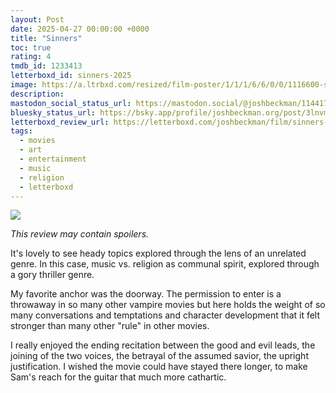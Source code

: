 ```yaml
---
layout: Post
date: 2025-04-27 00:00:00 +0000
title: "Sinners"
toc: true
rating: 4
tmdb_id: 1233413
letterboxd_id: sinners-2025
image: https://a.ltrbxd.com/resized/film-poster/1/1/1/6/6/0/0/1116600-sinners-2025-0-600-0-900-crop.jpg?v=00ce32e0ba
description: 
mastodon_social_status_url: https://mastodon.social/@joshbeckman/114417502887237943
bluesky_status_url: https://bsky.app/profile/joshbeckman.org/post/3lnvmkj6x4e2b
letterboxd_review_url: https://letterboxd.com/joshbeckman/film/sinners-2025/
tags:
  - movies
  - art
  - entertainment
  - music
  - religion
  - letterboxd
---
```


 <p><img src="https://a.ltrbxd.com/resized/film-poster/1/1/1/6/6/0/0/1116600-sinners-2025-0-600-0-900-crop.jpg?v=00ce32e0ba"/></p> <p><em>This review may contain spoilers.</em></p> <p>It's lovely to see heady topics explored through the lens of an unrelated genre. In this case, music vs. religion as communal spirit, explored through a gory thriller genre.</p><p>My favorite anchor was the doorway. The permission to enter is a throwaway in so many other vampire movies but here holds the weight of so many conversations and temptations and character development that it felt stronger than many other "rule" in other movies.</p><p>I really enjoyed the ending recitation between the good and evil leads, the joining of the two voices, the betrayal of the assumed savior, the upright justification. I wished the movie could have stayed there longer, to make Sam's reach for the guitar that much more cathartic.</p> 
